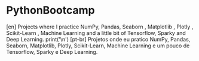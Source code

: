 # PythonBootcamp
[en] Projects where I practice NumPy, Pandas, Seaborn , Matplotlib , Plotly , Scikit-Learn , Machine Learning and a little bit of Tensorflow, Sparky and Deep Learning.
print('\n')
[pt-br] Projetos onde eu pratico NumPy, Pandas, Seaborn, Matplotlib, Plotly, Scikit-Learn, Machine Learning e um pouco de Tensorflow, Sparky e Deep Learning.
